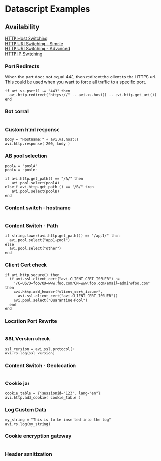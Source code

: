 # Datascript Examples

## Availability
 
[HTTP Host Switching](availability/host_switching.md)  
[HTTP URI Switching - Simple](availability/uri_switching.md)  
[HTTP URI Switching - Advanced](availability/uri_switching2.md)  
[HTTP IP Switching](availability/ip_switching.md)  


### Port Redirects

When the port does not equal 443, then redirect the client to the HTTPS url. This could be used when you want to force all traffic to a specific port.

```
if avi.vs.port() ~= "443" then
  avi.http.redirect("https://" .. avi.vs.host() .. avi.http.get_uri())
end
```

### Bot corral
```
```

### Custom html response
```
body = "Hostname:" + avi.vs.host()
avi.http.response( 200, body )

```

### AB pool selection
```
poolA = "poolA"
poolB = "poolB"

if avi.http.get_path() == "/A/" then
   avi.pool.select(poolA)
elseif avi.http.get_path () == "/B/" then
   avi.pool.select(poolB)
end
```

### Content switch - hostname
```
```

### Content Switch - Path
```
if string.lower(avi.http.get_path()) == "/app1/" then
  avi.pool.select("app1-pool")
else
  avi.pool.select("other")
end
```

### Client Cert check
```
if avi.http.secure() then
  if avi.ssl.client_cert("avi.CLIENT_CERT_ISSUER") ~=
    "/C=US/O=foo/OU=www.foo.com/CN=www.foo.com/email=admin@foo.com" then
    avi.http.add_header("client_cert_issuer",
      avi.ssl.client_cert("avi.CLIENT_CERT_ISSUER"))
    avi.pool.select("Quarantine-Pool")
  end
end
```

### Location Port Rewrite
```
```

### SSL Version check
```
ssl_version = avi.ssl.protocol()
avi.vs.log(ssl_version)
```

### Content Switch - Geolocation
```
```

### Cookie jar
```
cookie_table = {jsessionid="123", lang="en"}
avi.http.add_cookie( cookie_table )
```

### Log Custom Data
```
my_string = "This is to be inserted into the log"
avi.vs.log(my_string)
```

### Cookie encryption gateway
```
```

### Header sanitization
```
```
